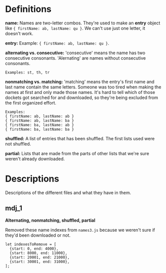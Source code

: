 <!-- README.md -->


# Definitions

**name:** Names are two-letter combos. They're used to make an **entry** object like `{ firstName: ab, lastName: qu }`. We can't use just one letter, it doesn't work.

**entry:** Example: `{ firstName: ab, lastName: qu }`.

**alternating vs. consecutive:** 'consecutive' means the name has two consecutive consonants. 'Alernating' are names without consecutive consonants.

```
Examples: st, th, tr
```

**nonmatching vs. matching:** 'matching' means the entry's first name and last name contain the same letters. Someone was too tired when making the names at first and only made those names. It's hard to tell which of those dockets got searched for and downloaded, so they're being excluded from the first organized effort.

```
Examples:
{ firstName: ab, lastName: ab }
{ firstName: ab, lastName: ba }
{ firstName: ba, lastName: ab }
{ firstName: ba, lastName: ba }
```

**shuffled:** A list of entries that has been shuffled. The first lists used were not shuffled.

**partial:** Lists that are made from the parts of other lists that we're sure weren't already downloaded.


# Descriptions
Descriptions of the different files and what they have in them.

## mdj_1
**Alternating, nonmatching, shuffled, partial**

Removed these name indexes from `names3.js` because we weren't sure if they'd been downloaded or not.
```
let indexesToRemove = [
  {start: 0, end: 4000},
  {start: 8000, end: 11000},
  {start: 20001, end: 21000},
  {start: 30001, end: 31000},
];
```
